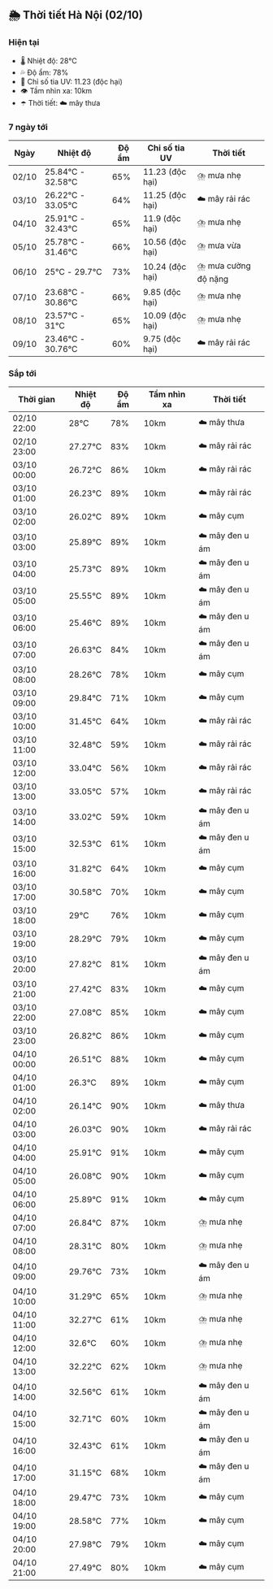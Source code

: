 ## 🌦️ Thời tiết Hà Nội (02/10)

### Hiện tại

- 🌡️ Nhiệt độ: 28℃
- 💦 Độ ẩm: 78%
- 🌟 Chỉ số tia UV: 11.23 (độc hại)
- 👁️ Tầm nhìn xa: 10km
- ☂️ Thời tiết: ☁️ mây thưa

### 7 ngày tới

| Ngày | Nhiệt độ | Độ ẩm | Chỉ số tia UV | Thời tiết |
| --- | --- | --- | --- | --- |
| 02/10 | 25.84℃ - 32.58℃ | 65% | 11.23 (độc hại) | ⛈️ mưa nhẹ |
| 03/10 | 26.22℃ - 33.05℃ | 64% | 11.25 (độc hại) | ☁️ mây rải rác |
| 04/10 | 25.91℃ - 32.43℃ | 65% | 11.9 (độc hại) | ⛈️ mưa nhẹ |
| 05/10 | 25.78℃ - 31.46℃ | 66% | 10.56 (độc hại) | ⛈️ mưa vừa |
| 06/10 | 25℃ - 29.7℃ | 73% | 10.24 (độc hại) | ⛈️ mưa cường độ nặng |
| 07/10 | 23.68℃ - 30.86℃ | 66% | 9.85 (độc hại) | ⛈️ mưa nhẹ |
| 08/10 | 23.57℃ - 31℃ | 65% | 10.09 (độc hại) | ⛈️ mưa nhẹ |
| 09/10 | 23.46℃ - 30.76℃ | 60% | 9.75 (độc hại) | ☁️ mây rải rác |

### Sắp tới

| Thời gian | Nhiệt độ | Độ ẩm | Tầm nhìn xa | Thời tiết |
| --- | --- | --- | --- | --- |
| 02/10 22:00 | 28℃ | 78% | 10km | ☁️ mây thưa |
| 02/10 23:00 | 27.27℃ | 83% | 10km | ☁️ mây rải rác |
| 03/10 00:00 | 26.72℃ | 86% | 10km | ☁️ mây rải rác |
| 03/10 01:00 | 26.23℃ | 89% | 10km | ☁️ mây rải rác |
| 03/10 02:00 | 26.02℃ | 89% | 10km | ☁️ mây cụm |
| 03/10 03:00 | 25.89℃ | 89% | 10km | ☁️ mây đen u ám |
| 03/10 04:00 | 25.73℃ | 89% | 10km | ☁️ mây đen u ám |
| 03/10 05:00 | 25.55℃ | 89% | 10km | ☁️ mây đen u ám |
| 03/10 06:00 | 25.46℃ | 89% | 10km | ☁️ mây đen u ám |
| 03/10 07:00 | 26.63℃ | 84% | 10km | ☁️ mây đen u ám |
| 03/10 08:00 | 28.26℃ | 78% | 10km | ☁️ mây cụm |
| 03/10 09:00 | 29.84℃ | 71% | 10km | ☁️ mây cụm |
| 03/10 10:00 | 31.45℃ | 64% | 10km | ☁️ mây rải rác |
| 03/10 11:00 | 32.48℃ | 59% | 10km | ☁️ mây rải rác |
| 03/10 12:00 | 33.04℃ | 56% | 10km | ☁️ mây rải rác |
| 03/10 13:00 | 33.05℃ | 57% | 10km | ☁️ mây rải rác |
| 03/10 14:00 | 33.02℃ | 59% | 10km | ☁️ mây đen u ám |
| 03/10 15:00 | 32.53℃ | 61% | 10km | ☁️ mây đen u ám |
| 03/10 16:00 | 31.82℃ | 64% | 10km | ☁️ mây cụm |
| 03/10 17:00 | 30.58℃ | 70% | 10km | ☁️ mây cụm |
| 03/10 18:00 | 29℃ | 76% | 10km | ☁️ mây cụm |
| 03/10 19:00 | 28.29℃ | 79% | 10km | ☁️ mây cụm |
| 03/10 20:00 | 27.82℃ | 81% | 10km | ☁️ mây đen u ám |
| 03/10 21:00 | 27.42℃ | 83% | 10km | ☁️ mây cụm |
| 03/10 22:00 | 27.08℃ | 85% | 10km | ☁️ mây cụm |
| 03/10 23:00 | 26.82℃ | 86% | 10km | ☁️ mây cụm |
| 04/10 00:00 | 26.51℃ | 88% | 10km | ☁️ mây cụm |
| 04/10 01:00 | 26.3℃ | 89% | 10km | ☁️ mây cụm |
| 04/10 02:00 | 26.14℃ | 90% | 10km | ☁️ mây thưa |
| 04/10 03:00 | 26.03℃ | 90% | 10km | ☁️ mây rải rác |
| 04/10 04:00 | 25.91℃ | 91% | 10km | ☁️ mây cụm |
| 04/10 05:00 | 26.08℃ | 90% | 10km | ☁️ mây cụm |
| 04/10 06:00 | 25.89℃ | 91% | 10km | ☁️ mây cụm |
| 04/10 07:00 | 26.84℃ | 87% | 10km | ⛈️ mưa nhẹ |
| 04/10 08:00 | 28.31℃ | 80% | 10km | ⛈️ mưa nhẹ |
| 04/10 09:00 | 29.76℃ | 73% | 10km | ☁️ mây đen u ám |
| 04/10 10:00 | 31.29℃ | 65% | 10km | ⛈️ mưa nhẹ |
| 04/10 11:00 | 32.27℃ | 61% | 10km | ⛈️ mưa nhẹ |
| 04/10 12:00 | 32.6℃ | 60% | 10km | ⛈️ mưa nhẹ |
| 04/10 13:00 | 32.22℃ | 62% | 10km | ⛈️ mưa nhẹ |
| 04/10 14:00 | 32.56℃ | 61% | 10km | ☁️ mây đen u ám |
| 04/10 15:00 | 32.71℃ | 60% | 10km | ☁️ mây đen u ám |
| 04/10 16:00 | 32.43℃ | 61% | 10km | ☁️ mây đen u ám |
| 04/10 17:00 | 31.15℃ | 68% | 10km | ☁️ mây đen u ám |
| 04/10 18:00 | 29.47℃ | 73% | 10km | ☁️ mây cụm |
| 04/10 19:00 | 28.58℃ | 77% | 10km | ☁️ mây cụm |
| 04/10 20:00 | 27.98℃ | 79% | 10km | ☁️ mây cụm |
| 04/10 21:00 | 27.49℃ | 80% | 10km | ☁️ mây cụm |
